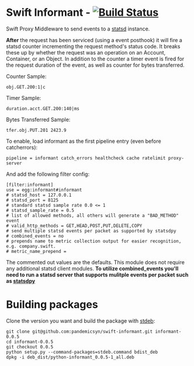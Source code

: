 # Swift Informant - [![Build Status](https://secure.travis-ci.org/pandemicsyn/swift-informant.png?branch=master)](http://travis-ci.org/pandemicsyn/swift-informant)

Swift Proxy Middleware to send events to a [statsd](http://github.com/etsy/statsd/ "statsd") instance.

**After** the request has been serviced (using a event posthook) it will fire a statsd counter incrementing the request method's status code.  It breaks these up by whether the request was an operation on an Account, Container, or an Object. In addition to the counter a timer event is fired for the request duration of the event, as well as counter for bytes transferred.

Counter Sample:

    obj.GET.200:1|c

Timer Sample:

    duration.acct.GET.200:140|ms

Bytes Transferred Sample:

    tfer.obj.PUT.201 2423.9

To enable, load informant as the first pipeline entry (even before catcherrors):

    pipeline = informant catch_errors healthcheck cache ratelimit proxy-server

And add the following filter config:

    [filter:informant]
    use = egg:informant#informant
    # statsd_host = 127.0.0.1
    # statsd_port = 8125
    # standard statsd sample rate 0.0 <= 1
    # statsd_sample_rate = 0.5
    # list of allowed methods, all others will generate a "BAD_METHOD" event
    # valid_http_methods = GET,HEAD,POST,PUT,DELETE,COPY
    # send multiple statsd events per packet as supported by statsdpy
    # combined_events = no
    # prepends name to metric collection output for easier recognition, e.g. company.swift.
    # metric_name_prepend = 

The commented out values are the defaults. This module does not require any additional statsd client modules. 
**To utilize combined_events you'll need to run a statsd server that supports mulitple events per packet such as [statsdpy](https://github.com/pandemicsyn/statsdpyd)**

# Building packages

Clone the version you want and build the package with [stdeb](https://github.com/astraw/stdeb "stdeb"):
    
    git clone git@github.com:pandemicsyn/swift-informant.git informant-0.0.5
    cd informant-0.0.5
    git checkout 0.0.5
    python setup.py --command-packages=stdeb.command bdist_deb
    dpkg -i deb_dist/python-informant_0.0.5-1_all.deb
